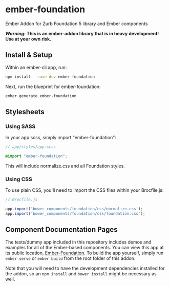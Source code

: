 ember-foundation
================

Ember Addon for Zurb Foundation 5 library and Ember components

***Warning*: This is an ember-addon library that is in heavy development! Use at your own risk.**

## Install & Setup

Within an ember-cli app, run:

```sh
npm install --save-dev ember-foundation
```

Next, run the blueprint for ember-foundation:

```sh
ember generate ember-foundation
```

## Stylesheets

### Using SASS

In your app.scss, simply import "ember-foundation":

```scss
// app/styles/app.scss

@import "ember-foundation";
```

This will include normalize.css and all Foundation styles.

### Using CSS

To use plain CSS, you'll need to import the CSS files within your Brocfile.js:

```js
// Brocfile.js

app.import('bower_components/foundation/css/normalize.css');
app.import('bower_components/foundation/css/foundation.css');
```

## Component Documentation Pages

The tests/dummy app included in this repository includes demos and examples for all of the Ember-based components. You can view this app at its public location, [Ember-Foundation](http://joshforisha.github.io/ember-foundation). To build the app yourself, simply run `ember serve` or `ember build` from the root folder of this addon.

Note that you will need to have the development dependencies installed for the addon, so an `npm install` and `bower install` might be necessary as well.
